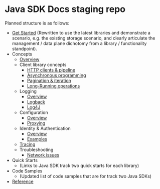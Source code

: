 # Java SDK Docs staging repo

Planned structure is as follows:

* [Get Started](https://docs.microsoft.com/en-us/azure/developer/java/sdk/java-sdk-azure-get-started) (Rewritten to use the latest libraries and demonstrate a scenario, e.g. the existing storage scenario, and clearly articulate the management / data plane dichotomy from a library / functionality standpoint).
* Concepts
  * [Overview](overview.md)
  * Client library concepts
    * [HTTP clients & pipeline](http_client_pipeline.md)
    * [Asynchronous programming](asynchronous_programming.md)
    * [Pagination & iteration](pagination.md)
    * [Long-Running operations](long_running_operations.md)
  * Logging
    * [Overview](logging.md)
    * [Logback](logback.md)
    * [Log4J](log4j.md)
  * Configuration  
    * [Overview](configuration.md)
    * [Proxying](proxying.md)
  * Identity & Authentication
    * [Overview](identity_overview.md)
    * [Examples](identity_examples.md)
  * [Tracing](tracing.md)
  * Troubleshooting
    * [Network issues](troubleshooting_network.md)
* Quick Starts
  * (Links to Java SDK track two quick starts for each library)
* Code Samples
  * (Updated list of code samples that are for track two Java SDKs)
* [Reference](https://docs.microsoft.com/java/api/overview/azure/?view=azure-java-stable)
